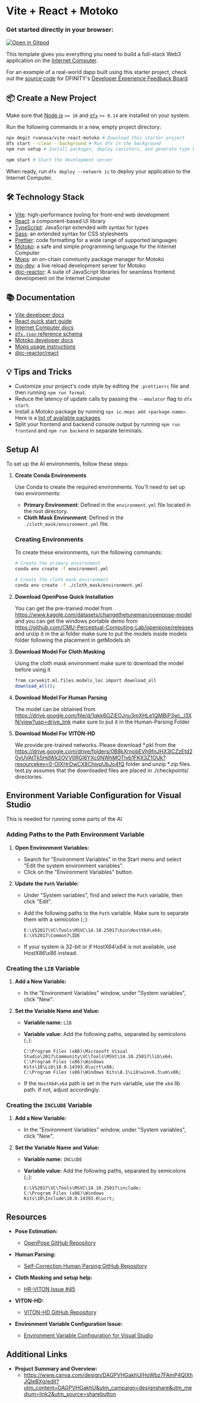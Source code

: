 # Vite + React + Motoko

### Get started directly in your browser:

[![Open in Gitpod](https://gitpod.io/button/open-in-gitpod.svg)](https://gitpod.io/#https://github.com/rvanasa/vite-react-motoko)

This template gives you everything you need to build a full-stack Web3 application on the [Internet Computer](https://internetcomputer.org/).

For an example of a real-world dapp built using this starter project, check out the [source code](https://github.com/dfinity/feedback) for DFINITY's [Developer Experience Feedback Board](https://dx.internetcomputer.org/).

## 📦 Create a New Project

Make sure that [Node.js](https://nodejs.org/en/) `>= 16` and [`dfx`](https://internetcomputer.org/docs/current/developer-docs/build/install-upgrade-remove) `>= 0.14` are installed on your system.

Run the following commands in a new, empty project directory:

```sh
npx degit rvanasa/vite-react-motoko # Download this starter project
dfx start --clean --background # Run dfx in the background
npm run setup # Install packages, deploy canisters, and generate type bindings

npm start # Start the development server
```

When ready, run `dfx deploy --network ic` to deploy your application to the Internet Computer.

## 🛠️ Technology Stack

- [Vite](https://vitejs.dev/): high-performance tooling for front-end web development
- [React](https://reactjs.org/): a component-based UI library
- [TypeScript](https://www.typescriptlang.org/): JavaScript extended with syntax for types
- [Sass](https://sass-lang.com/): an extended syntax for CSS stylesheets
- [Prettier](https://prettier.io/): code formatting for a wide range of supported languages
- [Motoko](https://github.com/dfinity/motoko#readme): a safe and simple programming language for the Internet Computer
- [Mops](https://mops.one): an on-chain community package manager for Motoko
- [mo-dev](https://github.com/dfinity/motoko-dev-server#readme): a live reload development server for Motoko
- [@ic-reactor](https://github.com/B3Pay/ic-reactor): A suite of JavaScript libraries for seamless frontend development on the Internet Computer

## 📚 Documentation

- [Vite developer docs](https://vitejs.dev/guide/)
- [React quick start guide](https://react.dev/learn)
- [Internet Computer docs](https://internetcomputer.org/docs/current/developer-docs/ic-overview)
- [`dfx.json` reference schema](https://internetcomputer.org/docs/current/references/dfx-json-reference/)
- [Motoko developer docs](https://internetcomputer.org/docs/current/developer-docs/build/cdks/motoko-dfinity/motoko/)
- [Mops usage instructions](https://j4mwm-bqaaa-aaaam-qajbq-cai.ic0.app/#/docs/install)
- [@ic-reactor/react](https://b3pay.github.io/ic-reactor/modules/react.html)

## 💡 Tips and Tricks

- Customize your project's code style by editing the `.prettierrc` file and then running `npm run format`.
- Reduce the latency of update calls by passing the `--emulator` flag to `dfx start`.
- Install a Motoko package by running `npx ic-mops add <package-name>`. Here is a [list of available packages](https://mops.one/).
- Split your frontend and backend console output by running `npm run frontend` and `npm run backend` in separate terminals.

## Setup AI

To set up the AI environments, follow these steps:

1. **Create Conda Environments**

   Use Conda to create the required environments. You'll need to set up two environments:

   - **Primary Environment**: Defined in the `environment.yml` file located in the root directory.
   - **Cloth Mask Environment**: Defined in the `./cloth_mask/environment.yml` file.

   ### Creating Environments

   To create these environments, run the following commands:

   ```bash
   # Create the primary environment
   conda env create -f environment.yml

   # Create the cloth mask environment
   conda env create -f ./cloth_mask/environment.yml

2. **Download OpenPose Quick Installation**
    
    You can get the pre-trained model from https://www.kaggle.com/datasets/changethetuneman/openpose-model and you can get the windows portable demo from https://github.com/CMU-Perceptual-Computing-Lab/openpose/releases and unzip it in the ai folder make sure to put the models inside models folder following the placement in getModels.sh 

3. **Download Model For Cloth Masking**

    Using the cloth mask environment make sure to download the model before using it

    ``` bash
    from carvekit.ml.files.models_loc import download_all
    download_all();

4. **Download Model For Human Parsing**

    The model can be obtained from https://drive.google.com/file/d/1qkk6GZjEOJnu3mXHLe1QMBiP3wL_l3XN/view?usp=drive_link make sure to put it in the Human-Parsing Folder

5. **Download Model For VITON-HD**

    We provide pre-trained networks. Please download *.pkl from the https://drive.google.com/drive/folders/0B8kXrnobEVh9fnJHX3lCZzEtd20yUVAtTk5HdWk2OVV0RGl6YXc0NWhMOTlvb1FKX3Z1OUk?resourcekey=0-OIXHrDwCX8ChjypUbJo4fQ folder and unzip *.zip files. test.py assumes that the downloaded files are placed in ./checkpoints/ directories.

## Environment Variable Configuration for Visual Studio

This is needed for running some parts of the AI

### Adding Paths to the Path Environment Variable

1. **Open Environment Variables:**
   - Search for "Environment Variables" in the Start menu and select "Edit the system environment variables".
   - Click on the "Environment Variables" button.

2. **Update the `Path` Variable:**
   - Under "System variables", find and select the `Path` variable, then click "Edit".
   - Add the following paths to the `Path` variable. Make sure to separate them with a semicolon (`;`):

     ```
     E:\VS2017\VC\Tools\MSVC\14.10.25017\bin\HostX64\x64;
     E:\VS2017\Common7\IDE
     ```
   - If your system is 32-bit or if HostX64\x64 is not available, use HostX86\x86 instead.

### Creating the `LIB` Variable

1. **Add a New Variable:**
   - In the "Environment Variables" window, under "System variables", click "New".

2. **Set the Variable Name and Value:**
   - **Variable name:** `LIB`
   - **Variable value:** Add the following paths, separated by semicolons (`;`):

     ```
     C:\Program Files (x86)\Microsoft Visual Studio\2017\Community\VC\Tools\MSVC\14.10.25017\lib\x64;
     C:\Program Files (x86)\Windows Kits\10\Lib\10.0.14393.0\ucrt\x86;
     C:\Program Files (x86)\Windows Kits\8.1\Lib\winv6.3\um\x86;
     ```

   - If the `HostX64\x64` path is set in the `Path` variable, use the `x64` lib path. If not, adjust accordingly.

### Creating the `INCLUDE` Variable

1. **Add a New Variable:**
   - In the "Environment Variables" window, under "System variables", click "New".

2. **Set the Variable Name and Value:**
   - **Variable name:** `INCLUDE`
   - **Variable value:** Add the following paths, separated by semicolons (`;`):

     ```
     E:\VS2017\VC\Tools\MSVC\14.10.25017\include;
     C:\Program Files (x86)\Windows Kits\10\Include\10.0.14393.0\ucrt;
     ```

## Resources

- **Pose Estimation:**
  - [OpenPose GitHub Repository](https://github.com/CMU-Perceptual-Computing-Lab/openpose)

- **Human Parsing:**
  - [Self-Correction Human Parsing GitHub Repository](https://github.com/GoGoDuck912/Self-Correction-Human-Parsing)

- **Cloth Masking and setup help:**
  - [HR-VITON Issue #45](https://github.com/sangyun884/HR-VITON/issues/45#issue-1515217009)

- **VITON-HD:**
  - [VITON-HD GitHub Repository](https://github.com/shadow2496/VITON-HD)
 
- **Environment Variable Configuration Issue:**
  - [Environment Variable Configuration for Visual Studio](https://github.com/HRNet/HRNet-Semantic-Segmentation/issues/39)
 

## Additional Links
- **Projuct Summary and Overview:**
  - https://www.canva.com/design/DAGPVHGakhU/HoWbz7FAmP4QlXhJQleBXg/edit?utm_content=DAGPVHGakhU&utm_campaign=designshare&utm_medium=link2&utm_source=sharebutton 

